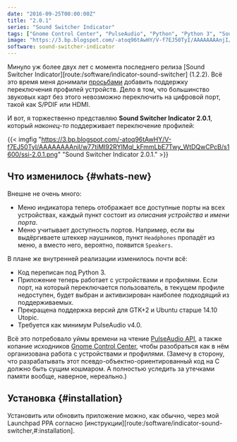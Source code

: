 ```yaml
---
date: "2016-09-25T00:00:00Z"
title: "2.0.1"
series: "Sound Switcher Indicator"
tags: ["Gnome Control Center", "PulseAudio", "Python", "Python 3", "Sound Switcher Indicator", "Ubuntu", "Unity", "Utopic Unicorn", "звук", "индикатор"]
image: "https://3.bp.blogspot.com/-atoq96tAwHY/V-f7EJ50TyI/AAAAAAAAnjI/w77tiMI92RYIMql_kFmmLbE7Twy_WtDQwCPcB/s1600/ssi-2.0.1.png"
software: sound-switcher-indicator
---
```


Минуло уж более двух лет с момента последнего релиза [Sound Switcher Indicator][route:/software/indicator-sound-switcher] (1.2.2). Всё это время меня донимали [просьбами](https://github.com/yktoo/indicator-sound-switcher/issues/3) добавить поддержку переключения профилей устройств. Дело в том, что большинство звуковых карт без этого невозможно переключить на цифровой порт, такой как S/PDIF или HDMI.

И вот, я торжественно представляю **Sound Switcher Indicator 2.0.1**, который *наконец-то* поддерживает переключение профилей:

<!--more-->

{{< imgfig "https://3.bp.blogspot.com/-atoq96tAwHY/V-f7EJ50TyI/AAAAAAAAnjI/w77tiMI92RYIMql_kFmmLbE7Twy_WtDQwCPcB/s1600/ssi-2.0.1.png" "Sound Switcher Indicator 2.0.1." >}}

## Что изменилось {#whats-new}

Внешне не очень много:

* Меню индикатора теперь отображает все доступные порты на всех устройствах, каждый пункт состоит из *описания устройства* и *имени порта*.
* Меню учитывает доступность портов. Например, если вы выдёргиваете штеккер наушников, пункт `Headphones` пропадёт из меню, а вместо него, вероятно, появится `Speakers`.

В плане же внутренней реализации изменилось почти всё:

* Код переписан под Python 3.
* Приложение теперь работает с устройствами и профилями. Если порт, на который переключается пользователь, в текущем профиле недоступен, будет выбран и активизирован наиболее подходящий из поддерживаемых.
* Прекращена поддержка версий для GTK+2 и Ubuntu старше 14.10 Utopic.
* Требуется как минимум PulseAudio v4.0.

Всё это потребовало уймы времени на чтение [PulseAudio API](https://freedesktop.org/software/pulseaudio/doxygen/), а также копание исходников [Gnome Control Center](https://github.com/GNOME/gnome-control-center), чтобы разобраться как в нём организована работа с устройствами и профилями. (Замечу в сторону, что разрабатывать этот псевдо-объектно-ориентированный код на C должно быть сущим кошмаром. А полностью уследить за утечками памяти вообще, наверное, нереально.)

## Установка {#installation}

Установить или обновить приложение можно, как обычно, через мой Launchpad PPA согласно [инструкции][route:/software/indicator-sound-switcher,#:installation].
